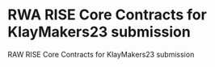 # RWA RISE Core Contracts for KlayMakers23 submission

RAW RISE Core Contracts for KlayMakers23 submission
